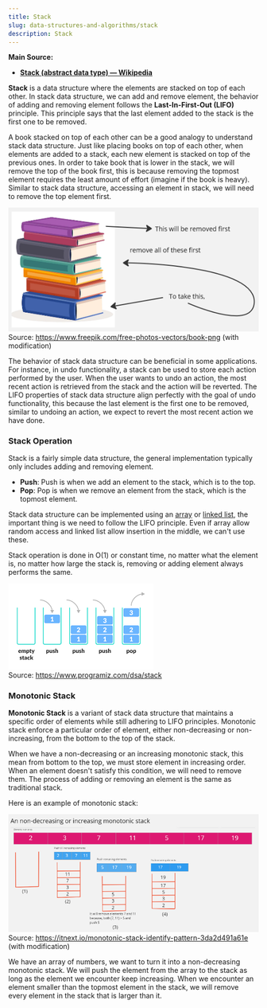 ```yaml
---
title: Stack
slug: data-structures-and-algorithms/stack
description: Stack
---
```


**Main Source:**

- **[Stack (abstract data type) — Wikipedia](<https://en.wikipedia.org/wiki/Stack_(abstract_data_type)>)**

**Stack** is a data structure where the elements are stacked on top of each other. In stack data structure, we can add and remove element, the behavior of adding and removing element follows the **Last-In-First-Out (LIFO)** principle. This principle says that the last element added to the stack is the first one to be removed.

A book stacked on top of each other can be a good analogy to understand stack data structure. Just like placing books on top of each other, when elements are added to a stack, each new element is stacked on top of the previous ones. In order to take book that is lower in the stack, we will remove the top of the book first, this is because removing the topmost element requires the least amount of effort (imagine if the book is heavy). Similar to stack data structure, accessing an element in stack, we will need to remove the top element first.

![Stack of book analogy](./stack-of-book.png)  
Source: https://www.freepik.com/free-photos-vectors/book-png (with modification)

The behavior of stack data structure can be beneficial in some applications. For instance, in undo functionality, a stack can be used to store each action performed by the user. When the user wants to undo an action, the most recent action is retrieved from the stack and the action will be reverted. The LIFO properties of stack data structure align perfectly with the goal of undo functionality, this because the last element is the first one to be removed, similar to undoing an action, we expect to revert the most recent action we have done.

### Stack Operation

Stack is a fairly simple data structure, the general implementation typically only includes adding and removing element.

- **Push**: Push is when we add an element to the stack, which is to the top.
- **Pop**: Pop is when we remove an element from the stack, which is the topmost element.

Stack data structure can be implemented using an [array](/cs-notes/data-structures-and-algorithms/array) or [linked list](/cs-notes/data-structures-and-algorithms/linked-list), the important thing is we need to follow the LIFO principle. Even if array allow random access and linked list allow insertion in the middle, we can't use these.

Stack operation is done in O(1) or constant time, no matter what the element is, no matter how large the stack is, removing or adding element always performs the same.

![Stack data structure operations](./stack-data-structure.png)  
Source: https://www.programiz.com/dsa/stack

### Monotonic Stack

**Monotonic Stack** is a variant of stack data structure that maintains a specific order of elements while still adhering to LIFO principles. Monotonic stack enforce a particular order of element, either non-decreasing or non-increasing, from the bottom to the top of the stack.

When we have a non-decreasing or an increasing monotonic stack, this mean from bottom to the top, we must store element in increasing order. When an element doesn't satisfy this condition, we will need to remove them. The process of adding or removing an element is the same as traditional stack.

Here is an example of monotonic stack:

![Monotonic stack](./monotonic-stack.png)  
Source: https://itnext.io/monotonic-stack-identify-pattern-3da2d491a61e (with modification)

We have an array of numbers, we want to turn it into a non-decreasing monotonic stack. We will push the element from the array to the stack as long as the element we encounter keep increasing. When we encounter an element smaller than the topmost element in the stack, we will remove every element in the stack that is larger than it.

